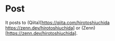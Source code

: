 # Post
It posts to (Qiita)[https://qiita.com/hirotoshiuchida https://zenn.dev/hirotoshiuchida] or (Zenn)[https://zenn.dev/hirotoshiuchida].
